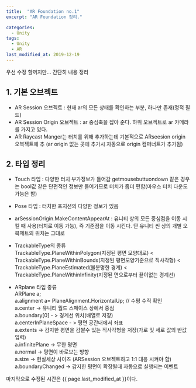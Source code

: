 ```yaml
---
title:  "AR Foundation no.1"
excerpt: "AR Foundation 정리."

categories:
  - Unity
tags:
  - Unity
  - AR
last_modified_at: 2019-12-19
---
```

우선 수정 할꺼지만... 간단히 내용 정리

## 1. 기본 오브젝트
- AR Session 오브젝트 : 현재 ar의 모든 상태를 확인하는 부분, 하나만 존재(정적 필드)
- AR Session Origin 오브젝트 : ar 중심축을 잡아 준다. 하위 오브젝트로 ar 카메라를 가지고 있다. 
- AR Raycast Manger는 터치를 위해 추가하는데 기본적으로 ARseesion origin 오븍젝트에 추
  (ar origin 없는 곳에 추가시 자동으로 origin 컴퍼너트가 추가됨)

## 2. 타입 정리

- Touch 타입 : 다양한 터치 부가정보가 들어감
               getmousebuttuondown 같은 경우는 bool값 같은 단편적인 정보만 들어가므로 터치가 좀더 편함(마우스 터치 다운도 가능은 함)
- Pose 타입 : 터치한 포지션의 다양한 정보가 있음

- arSessionOrigin.MakeContentAppearAt : 유니티 상의 모든 중심점을 이동 시킬 때 사용(터치로 이동 가능), 즉 기준점을 이동 시킨다. 단 유니티 씬 상의 개별 오븍제트의 위치는 그대로

- TrackableType의 종류   
TrackableType.PlaneWithinPolygon(지정된 평면 모양대로) < TrackableType.PlaneWithinBounds(지정된 평면모양기준으로 직사각형) 
< TrackableType.PlaneEstimated(불분명한 경계) < TrackableType.PlaneWithinInfinity(지정된 면으로부터 끝이없는 경계선)

- ARplane 타입 종류  
ARPlane a;  
a.alignment a= PlaneAlignment.HorizontalUp; // 수평 수직 확인  
a.center -> 유니티 월드 스페이스 상에서 중심  
a.boundary[0] - > 경계선 위치(배열로 저장)  
a.centerInPlaneSpace - > 평면 공간내에서 좌표   
a.extents -> 감지한 평면을 감쌀수 있는 직사각형을 저장(가로 및 세로 값의 반값 입력)  
a.infinitePlane -> 무한 평면  
a.normal -> 평면이 바로보는 방향  
a.size -> 현실세상 사이즈 (ARSession 오브젝트하고 1:1 대응 시켜야 함)  
a.boundaryChanged -> 감지한 평면이 확장될때 자동으로 실행되는 이벤트  




마지막으로 수정된 시간은 {{ page.last_modified_at }}이다.